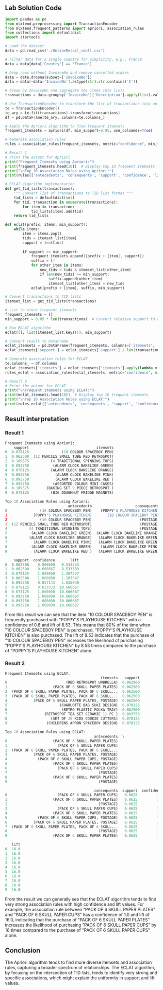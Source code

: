 ## Lab Solution Code
```python
import pandas as pd
from mlxtend.preprocessing import TransactionEncoder
from mlxtend.frequent_patterns import apriori, association_rules
from collections import defaultdict
import itertools

# Load the dataset
data = pd.read_csv('./OnlineRetail_small.csv')

# Filter data for a single country for simplicity, e.g., France
data = data[data['Country'] == 'France']

# Drop rows without InvoiceNo and remove cancelled orders
data = data.dropna(subset=['InvoiceNo'])
data = data[~data['InvoiceNo'].astype(str).str.contains('C')]

# Group by InvoiceNo and aggregate the items into lists
transactions = data.groupby('InvoiceNo')['Description'].apply(list).values.tolist()

# Use TransactionEncoder to transform the list of transactions into an encoded array
te = TransactionEncoder()
te_ary = te.fit(transactions).transform(transactions)
df = pd.DataFrame(te_ary, columns=te.columns_)

# Apply the Apriori algorithm to find frequent itemsets
frequent_itemsets = apriori(df, min_support=0.05, use_colnames=True)

# Generate association rules
rules = association_rules(frequent_itemsets, metric="confidence", min_threshold=0.5)

# Result 1
# Print the output for Apriori
print("Frequent Itemsets using Apriori:")
print(frequent_itemsets.head(10))  # Display top 10 frequent itemsets
print("\nTop 10 Association Rules using Apriori:")
print(rules[['antecedents', 'consequents', 'support', 'confidence', 'lift']].head(10))  # Display top 10 association rules

# ECLAT algorithm implementation
def get_tid_lists(transactions):
    """ Convert list of transactions to TID list format """
    tid_lists = defaultdict(set)
    for tid, transaction in enumerate(transactions):
        for item in transaction:
            tid_lists[item].add(tid)
    return tid_lists

def eclat(prefix, items, min_support):
    while items:
        item = items.pop()
        tids = itemset_list[item]
        support = len(tids)
        
        if support >= min_support:
            frequent_itemsets.append((prefix + [item], support))
            suffix = []
            for other_item in items:
                new_tids = tids & itemset_list[other_item]
                if len(new_tids) >= min_support:
                    suffix.append(other_item)
                    itemset_list[other_item] = new_tids
            eclat(prefix + [item], suffix, min_support)

# Convert transactions to TID lists
itemset_list = get_tid_lists(transactions)

# List to store frequent itemsets
frequent_itemsets = []
min_support = 0.05 * len(transactions)  # Convert relative support to absolute

# Run ECLAT algorithm
eclat([], list(itemset_list.keys()), min_support)

# Convert result to DataFrame
eclat_itemsets = pd.DataFrame(frequent_itemsets, columns=['itemsets', 'support'])
eclat_itemsets['support'] = eclat_itemsets['support'] / len(transactions)  # Convert support to proportion

# Generate association rules for ECLAT
te.columns_ = df.columns
eclat_itemsets['itemsets'] = eclat_itemsets['itemsets'].apply(lambda x: frozenset(x))
rules_eclat = association_rules(eclat_itemsets, metric="confidence", min_threshold=0.5)

# Result 2
# Print the output for ECLAT
print("\nFrequent Itemsets using ECLAT:")
print(eclat_itemsets.head(10))  # Display top 10 frequent itemsets
print("\nTop 10 Association Rules using ECLAT:")
print(rules_eclat[['antecedents', 'consequents', 'support', 'confidence', 'lift']].head(10))  # Display top 10 association rules

```

## Result interpretation
### Result 1
```python
Frequent Itemsets using Apriori:
    support                               itemsets
0  0.078125               (10 COLOUR SPACEBOY PEN)
1  0.062500  (12 PENCILS SMALL TUBE RED RETROSPOT)
2  0.109375          (4 TRADITIONAL SPINNING TOPS)
3  0.093750           (ALARM CLOCK BAKELIKE GREEN)
4  0.078125          (ALARM CLOCK BAKELIKE ORANGE)
5  0.093750            (ALARM CLOCK BAKELIKE PINK)
6  0.093750            (ALARM CLOCK BAKELIKE RED )
7  0.093750           (ASSORTED COLOUR MINI CASES)
8  0.109375        (BAKING SET 9 PIECE RETROSPOT )
9  0.078125          (BIG DOUGHNUT FRIDGE MAGNETS)

Top 10 Association Rules using Apriori:
                             antecedents                    consequents  \
0               (10 COLOUR SPACEBOY PEN)    (POPPY'S PLAYHOUSE KITCHEN)   
1            (POPPY'S PLAYHOUSE KITCHEN)       (10 COLOUR SPACEBOY PEN)   
2               (10 COLOUR SPACEBOY PEN)                      (POSTAGE)   
3  (12 PENCILS SMALL TUBE RED RETROSPOT)                      (POSTAGE)   
4          (4 TRADITIONAL SPINNING TOPS)                      (POSTAGE)   
5           (ALARM CLOCK BAKELIKE GREEN)  (ALARM CLOCK BAKELIKE ORANGE)   
6          (ALARM CLOCK BAKELIKE ORANGE)   (ALARM CLOCK BAKELIKE GREEN)   
7            (ALARM CLOCK BAKELIKE PINK)   (ALARM CLOCK BAKELIKE GREEN)   
8           (ALARM CLOCK BAKELIKE GREEN)    (ALARM CLOCK BAKELIKE PINK)   
9            (ALARM CLOCK BAKELIKE RED )   (ALARM CLOCK BAKELIKE GREEN)   

    support  confidence       lift  
0  0.062500    0.800000   8.533333  
1  0.062500    0.666667   8.533333  
2  0.078125    1.000000   1.207547  
3  0.062500    1.000000   1.207547  
4  0.093750    0.857143   1.035040  
5  0.078125    0.833333  10.666667  
6  0.078125    1.000000  10.666667  
7  0.093750    1.000000  10.666667  
8  0.093750    1.000000  10.666667  
9  0.093750    1.000000  10.666667  
```
From this result we can see that the item "10 COLOUR SPACEBOY PEN" is frequently purchased with "POPPY'S PLAYHOUSE KITCHEN" with a confidence of 0.8 and lift of 8.53. This means that 80% of the time when "10 COLOUR SPACEBOY PEN" is purchased, "POPPY'S PLAYHOUSE KITCHEN" is also purchased. The lift of 8.53 indicates that the purchase of "10 COLOUR SPACEBOY PEN" increases the likelihood of purchasing "POPPY'S PLAYHOUSE KITCHEN" by 8.53 times compared to the purchase of "POPPY'S PLAYHOUSE KITCHEN" alone.

### Result 2
```python
Frequent Itemsets using ECLAT:
                                            itemsets   support
0                           (RED RETROSPOT UMBRELLA)  0.062500
1                     (PACK OF 6 SKULL PAPER PLATES)  0.062500
2  (PACK OF 6 SKULL PAPER PLATES, PACK OF 6 SKULL...  0.062500
3  (PACK OF 6 SKULL PAPER PLATES, PACK OF 6 SKULL...  0.062500
4            (PACK OF 6 SKULL PAPER PLATES, POSTAGE)  0.062500
5                        (CHARLOTTE BAG SUKI DESIGN)  0.078125
6                         (RETRO PLASTIC POLKA TRAY)  0.062500
7                 (RETROSPOT TEA SET CERAMIC 11 PC )  0.093750
8                    (SET OF 20 KIDS COOKIE CUTTERS)  0.078125
9                  (CHILDRENS APRON SPACEBOY DESIGN)  0.078125

Top 10 Association Rules using ECLAT:
                                         antecedents  \
0                     (PACK OF 6 SKULL PAPER PLATES)   
1                       (PACK OF 6 SKULL PAPER CUPS)   
2  (PACK OF 6 SKULL PAPER PLATES, PACK OF 6 SKULL...   
3            (PACK OF 6 SKULL PAPER PLATES, POSTAGE)   
4              (PACK OF 6 SKULL PAPER CUPS, POSTAGE)   
5                     (PACK OF 6 SKULL PAPER PLATES)   
6                       (PACK OF 6 SKULL PAPER CUPS)   
7                                          (POSTAGE)   
8                     (PACK OF 6 SKULL PAPER PLATES)   
9                                          (POSTAGE)   

                                         consequents  support  confidence  \
0                       (PACK OF 6 SKULL PAPER CUPS)   0.0625         1.0   
1                     (PACK OF 6 SKULL PAPER PLATES)   0.0625         1.0   
2                                          (POSTAGE)   0.0625         1.0   
3                       (PACK OF 6 SKULL PAPER CUPS)   0.0625         1.0   
4                     (PACK OF 6 SKULL PAPER PLATES)   0.0625         1.0   
5              (PACK OF 6 SKULL PAPER CUPS, POSTAGE)   0.0625         1.0   
6            (PACK OF 6 SKULL PAPER PLATES, POSTAGE)   0.0625         1.0   
7  (PACK OF 6 SKULL PAPER PLATES, PACK OF 6 SKULL...   0.0625         1.0   
8                                          (POSTAGE)   0.0625         1.0   
9                     (PACK OF 6 SKULL PAPER PLATES)   0.0625         1.0   

   lift  
0  16.0  
1  16.0  
2  16.0  
3  16.0  
4  16.0  
5  16.0  
6  16.0  
7  16.0  
8  16.0  
9  16.0  
```

From the result we can generally see that the ECLAT algorithm tends to find very strong association rules with high confidence and lift values. For example, the association rule between "PACK OF 6 SKULL PAPER PLATES" and "PACK OF 6 SKULL PAPER CUPS" has a confidence of 1.0 and lift of 16.0, indicating that the purchase of "PACK OF 6 SKULL PAPER PLATES" increases the likelihood of purchasing "PACK OF 6 SKULL PAPER CUPS" by 16 times compared to the purchase of "PACK OF 6 SKULL PAPER CUPS" alone.

## Conclusion
The Apriori algorithm tends to find more diverse itemsets and association rules, capturing a broader spectrum of relationships.
The ECLAT algorithm, by focusing on the intersection of TID lists, tends to identify very strong and specific associations, which might explain the uniformity in support and lift values.